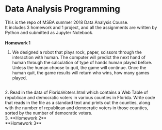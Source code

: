 # Data Analysis Programming
This is the repo of MSBA summer 2018 Data Analysis Course.<br>
It includes 3 homework and 1 project, and all the assignments are written by Python and submitted as Jupyter Notebook.<br>
<br>
**Homework 1**<br>
1. We designed a robot that plays rock, paper, scissors through the interaction with human. The computer will predict the next hand of human through the calculation of type of hands human played before. Unless the human choose to quit, the game will continue. Once the human quit, the game results will return who wins, how many games played.<br>
<br>
2. Read in the data of FloridaVoters.html which contains a Web Table of republican and democratic voters in various counties in Florida. Write code that reads in the file as a standard text and prints out the counties, along with the number of republican and democratic voters in those counties, sorted by the number of democratic voters.
<br>
3.
**Homework 2**<br>
**Homework 3**<br>
